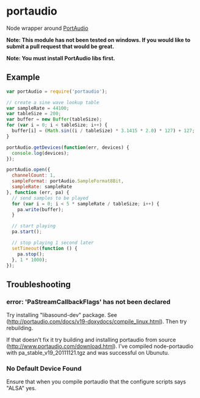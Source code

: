 # portaudio

Node wrapper around [PortAudio](http://www.portaudio.com/)

**Note: This module has not been tested on windows. If you would like to submit a pull request that would be great.**

**Note: You must install PortAudio libs first.**

## Example

```javascript
var portAudio = require('portaudio');

// create a sine wave lookup table
var sampleRate = 44100;
var tableSize = 200;
var buffer = new Buffer(tableSize);
for (var i = 0; i < tableSize; i++) {
  buffer[i] = (Math.sin((i / tableSize) * 3.1415 * 2.0) * 127) + 127;
}

portAudio.getDevices(function(err, devices) {
  console.log(devices);
});

portAudio.open({
  channelCount: 1,
  sampleFormat: portAudio.SampleFormat8Bit,
  sampleRate: sampleRate
}, function (err, pa) {
  // send samples to be played
  for (var i = 0; i < 5 * sampleRate / tableSize; i++) {
    pa.write(buffer);
  }

  // start playing
  pa.start();

  // stop playing 1 second later
  setTimeout(function () {
    pa.stop();
  }, 1 * 1000);
});
```

## Troubleshooting

### error: 'PaStreamCallbackFlags' has not been declared

Try installing "libasound-dev" package. See (http://portaudio.com/docs/v19-doxydocs/compile_linux.html). Then try rebuilding.

If that doesn't fix it try building and installing portaudio from source (http://www.portaudio.com/download.html). I've compiled
node-portaudio with pa_stable_v19_20111121.tgz and was successful on Ubunutu.

### No Default Device Found

Ensure that when you compile portaudio that the configure scripts says "ALSA" yes.
